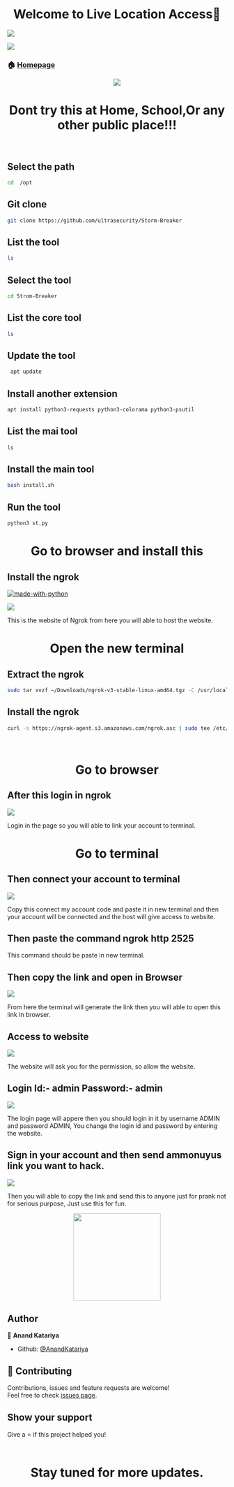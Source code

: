 <h1 align="center">Welcome to Live Location Access👋</h1>
<p>
  <img src="https://img.shields.io/badge/version-0.1-blue.svg?cacheSeconds=2592000" />
</p>
<img src="https://raw.githubusercontent.com/AnandKatariya/Kali-Linux-Jupyter-Notebook-Installation/a9eea7518be7dadfdc60ac934d98e59735590209/Image/made-with-kali-linux.svg" >

> 
### 🏠 [Homepage](https://github.com/AnandKatariya?tab=repositories)
<p align =center >
  <img src="https://bestanimations.com/media/hazards/45886907warning-yellow-blinking-sign-animated-gif-3.gif" />
</p>
<h1 align="center">Dont try this at Home, School,Or any other public place!!!</h1>
<br>

## Select the path
```sh
cd  /opt
```
## Git clone
```sh
git clone https://github.com/ultrasecurity/Storm-Breaker
```
## List the tool
```sh
ls
```
## Select the tool
```sh
cd Strom-Breaker
```
## List the core tool 
```sh
ls
```
## Update the tool
```sh
 apt update
```
## Install another extension
```sh
apt install python3-requests python3-colorama python3-psutil
```
## List the mai tool
```sh
ls
```
## Install the main tool
```sh
bash install.sh
```
## Run the tool
```sh
python3 st.py
```
<h1 align="center">Go to browser and install this</h1>


## Install the ngrok
[![made-with-python](https://raw.githubusercontent.com/AnandKatariya/Hack-the-phone/2c718ebaa775812c8f6ff16bca53dd17743d7357/picture/downlode-now.svg)](https://ngrok.com/download)
<p>
  <img src="https://raw.githubusercontent.com/AnandKatariya/Hack-the-phone/main/picture/DEMO01.png" />
</p>
This is the website of Ngrok from here you will able to host the website.

<br>

<h1 align="center">Open the new terminal</h1>

## Extract the ngrok
```sh
sudo tar xvzf ~/Downloads/ngrok-v3-stable-linux-amd64.tgz -C /usr/local/bin
```


## Install the ngrok
```sh
curl -s https://ngrok-agent.s3.amazonaws.com/ngrok.asc | sudo tee /etc/apt/trusted.gpg.d/ngrok.asc >/dev/null && echo "deb https://ngrok-agent.s3.amazonaws.com buster main" | sudo tee /etc/apt/sources.list.d/ngrok.list && sudo apt update && sudo apt install ngrok
```
<br>
   
<h1 align="center"> Go to browser</h1>


## After this login in ngrok
<p>
  <img src="https://raw.githubusercontent.com/AnandKatariya/Hack-the-phone/main/picture/DEMO02.png" />
</p>
Login in the page so you will able to link your account to terminal.

<br>
<h1 align="center">Go to terminal</h1>

## Then connect your account to terminal 

<p>
  <img src="https://raw.githubusercontent.com/AnandKatariya/Hack-the-phone/main/picture/demo07.jpeg" />
</p>
Copy this connect my account code and paste it in new terminal and then your account will be connected and the host will give access to website.

## Then paste the command ngrok http 2525


This command should be paste in new terminal. 

## Then copy the link and open in Browser

<p>
  <img src="https://raw.githubusercontent.com/AnandKatariya/Hack-the-phone/main/picture/DEMO03.png" />
</p>

From here the terminal will generate the link then you will able to open this link in browser.

## Access to website 
<p>
  <img src="https://raw.githubusercontent.com/AnandKatariya/Hack-the-phone/main/picture/DEMO04.png" />
</p>

The website will ask you for the permission, so allow the website.

## Login  Id:- admin  Password:- admin

<p>
  <img src="https://raw.githubusercontent.com/AnandKatariya/Hack-the-phone/main/picture/DEMO05.png" />
</p>
The login page will appere then you should login in it by username ADMIN and password ADMIN, You change the login id and password by entering the website.


## Sign in your account and then send ammonuyus link you want to hack.
<p>
  <img src="https://raw.githubusercontent.com/AnandKatariya/Hack-the-phone/main/picture/DEMO06.png" />
</p>
Then you will able to copy the link and send this to anyone just for prank not for serious purpose, Just use this for fun.

<p align =center >
  <img src="https://i.ytimg.com/vi/SGFbhurIRY8/sddefault.jpg" hight= '200' width= '200' />
</p>

## Author

👤 **Anand Katariya**

* Github: [@AnandKatariya](https://github.com/AnandKatariya)

## 🤝 Contributing

Contributions, issues and feature requests are welcome!<br />Feel free to check [issues page](https://github.com/AnandKatariya/Hack-the-phone/issues).

## Show your support

Give a ⭐️ if this project helped you! <br>
</br>
<h1 align='center'>Stay tuned for more updates.</h1>

